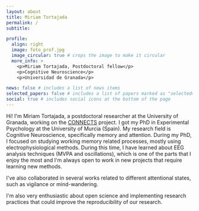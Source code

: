 ```yaml
---
layout: about
title: Miriam Tortajada
permalink: /
subtitle:

profile:
  align: right
  image: foto_prof.jpg
  image_circular: true # crops the image to make it circular
  more_info: >
    <p>Miriam Tortajada, Postdoctoral fellow</p>
    <p>Cognitive Neuroscience</p>
    <p>Universidad de Granada</p>

news: false # includes a list of news items
selected_papers: false # includes a list of papers marked as "selected={true}"
social: true # includes social icons at the bottom of the page
---
```


Hi! I'm Miriam Tortajada, a postdoctoral researcher at the University of Granada, working on the [CONNECTS](https://sites.google.com/view/connects-site/about-connects?authuser=0) project. I got my PhD in Experimental Psychology at the University of Murcia (Spain). My research field is Cognitive Neuroscience, specifically memory and attention. During my PhD, I focused on studying working memory related processes, mostly using electrophysiological methods. During this time, I have learned about EEG analysis techniques (MVPA and oscillations), which is one of the parts that I enjoy the most and I'm always open to work in new projects that require learning new methods.

I've also collaborated in several works related to different attentional states, such as vigilance or mind-wandering.

I'm also very enthusiastic about open science and implementing research practices that could improve the reproducibility of our research.
